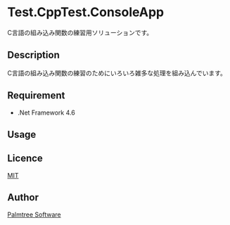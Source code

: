 Test.CppTest.ConsoleApp
====

C言語の組み込み関数の練習用ソリューションです。

## Description
C言語の組み込み関数の練習のためにいろいろ雑多な処理を組み込んでいます。

## Requirement
- .Net Framework 4.6

## Usage

## Licence

[MIT](https://github.com/rougemeilland/cpptest/blob/master/LICENCE.txt)

## Author

[Palmtree Software](https://github.com/rougemeilland/)
